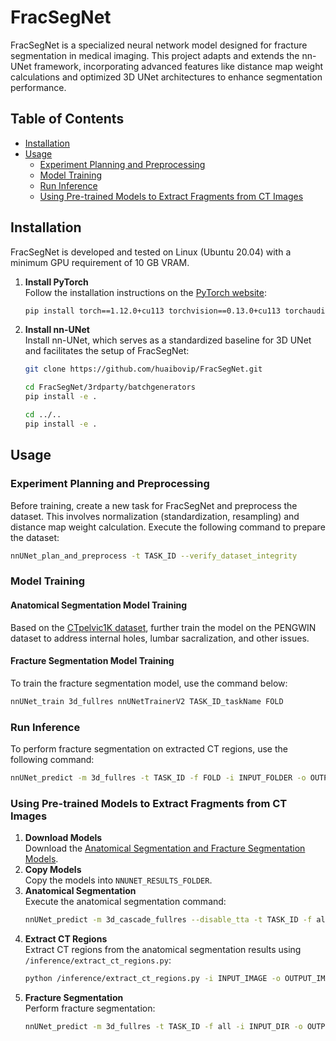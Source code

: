
# FracSegNet

FracSegNet is a specialized neural network model designed for fracture segmentation in medical imaging. This project adapts and extends the nn-UNet framework, incorporating advanced features like distance map weight calculations and optimized 3D UNet architectures to enhance segmentation performance.

## Table of Contents
- [Installation](#installation)
- [Usage](#usage)
  * [Experiment Planning and Preprocessing](#experiment-planning-and-preprocessing)
  * [Model Training](#model-training)
  * [Run Inference](#run-inference)
  * [Using Pre-trained Models to Extract Fragments from CT Images](#using-pre-trained-models-to-extract-fragments-from-ct-images)

## Installation

FracSegNet is developed and tested on Linux (Ubuntu 20.04) with a minimum GPU requirement of 10 GB VRAM.

1. **Install PyTorch**  
   Follow the installation instructions on the [PyTorch website](https://pytorch.org/get-started/locally/):
   ```bash
   pip install torch==1.12.0+cu113 torchvision==0.13.0+cu113 torchaudio==0.12.0
   ```

2. **Install nn-UNet**  
   Install nn-UNet, which serves as a standardized baseline for 3D UNet and facilitates the setup of FracSegNet:
   ```bash
   git clone https://github.com/huaibovip/FracSegNet.git

   cd FracSegNet/3rdparty/batchgenerators
   pip install -e .

   cd ../..
   pip install -e .
   ```

## Usage

### Experiment Planning and Preprocessing
Before training, create a new task for FracSegNet and preprocess the dataset. This involves normalization (standardization, resampling) and distance map weight calculation. Execute the following command to prepare the dataset:
```bash
nnUNet_plan_and_preprocess -t TASK_ID --verify_dataset_integrity
```

### Model Training

#### Anatomical Segmentation Model Training
Based on the [CTpelvic1K dataset](https://github.com/MIRACLE-Center/CTPelvic1K), further train the model on the PENGWIN dataset to address internal holes, lumbar sacralization, and other issues.

#### Fracture Segmentation Model Training
To train the fracture segmentation model, use the command below:
```bash
nnUNet_train 3d_fullres nnUNetTrainerV2 TASK_ID_taskName FOLD
```

### Run Inference
To perform fracture segmentation on extracted CT regions, use the following command:
```bash
nnUNet_predict -m 3d_fullres -t TASK_ID -f FOLD -i INPUT_FOLDER -o OUTPUT_FOLDER
```

### Using Pre-trained Models to Extract Fragments from CT Images
1. **Download Models**  
   Download the [Anatomical Segmentation and Fracture Segmentation Models](https://github.com/YzzLiu/FracSegNet/tree/main/code/inference).
2. **Copy Models**  
   Copy the models into `NNUNET_RESULTS_FOLDER`.
3. **Anatomical Segmentation**  
   Execute the anatomical segmentation command:
   ```bash
   nnUNet_predict -m 3d_cascade_fullres --disable_tta -t TASK_ID -f all -i INPUT_DIR -o OUTPUT_DIR
   ```
4. **Extract CT Regions**  
   Extract CT regions from the anatomical segmentation results using `/inference/extract_ct_regions.py`:
   ```bash
   python /inference/extract_ct_regions.py -i INPUT_IMAGE -o OUTPUT_IMAGE
   ```
5. **Fracture Segmentation**  
   Perform fracture segmentation:
   ```bash
   nnUNet_predict -m 3d_fullres -t TASK_ID -f all -i INPUT_DIR -o OUTPUT_DIR
   ```

